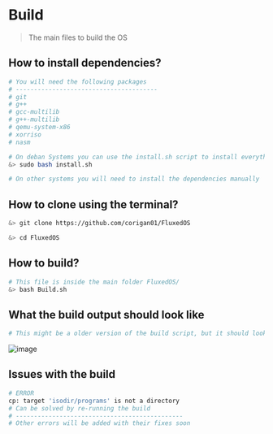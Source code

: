 # Build
> The main files to build the OS

## How to install dependencies? 
```bash
# You will need the following packages
# ---------------------------------------
# git
# g++
# gcc-multilib
# g++-multilib
# qemu-system-x86
# xorriso
# nasm

# On deban Systems you can use the install.sh script to install everything
&> sudo bash install.sh

# On other systems you will need to install the dependencies manually 
```

## How to clone using the terminal?
```bash
&> git clone https://github.com/corigan01/FluxedOS

&> cd FluxedOS
```

## How to build?
```bash
# This file is inside the main folder FluxedOS/
&> bash Build.sh
```

## What the build output should look like
```bash
# This might be a older version of the build script, but it should look close to what you see. 
```

![image](https://user-images.githubusercontent.com/33582457/117325213-1f457c00-ae56-11eb-9cfb-dcd36231134f.png)

## Issues with the build
```bash
# ERROR
cp: target 'isodir/programs' is not a directory
# Can be solved by re-running the build 
# ----------------------------------------------
# Other errors will be added with their fixes soon
```
